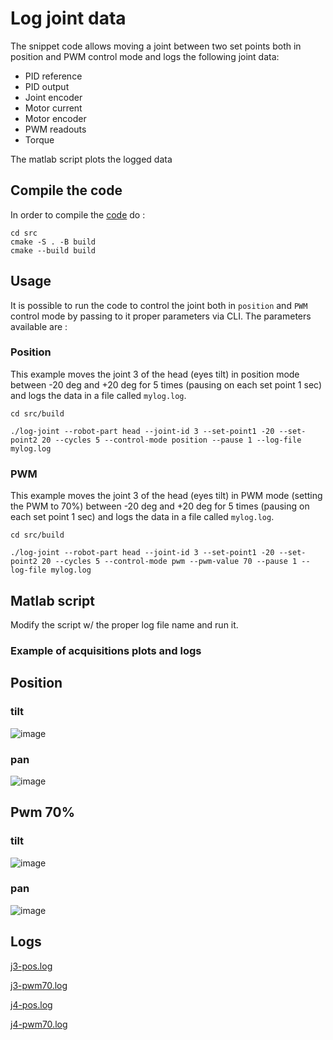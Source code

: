 # Log joint data
The snippet code allows moving a joint between two set points both in position and PWM control mode and logs the following joint data:

- PID reference
- PID output
- Joint encoder 
- Motor current
- Motor encoder 
- PWM readouts
- Torque

The matlab script plots the logged data

## Compile the code
In order to compile the [code](src/main.cpp) do :

```console
cd src
cmake -S . -B build
cmake --build build
```

## Usage
It is possible to run the code to control the joint both in `position` and `PWM` control mode by passing to it proper parameters via CLI.
The parameters available are :

### Position
This example moves the joint 3 of the head (eyes tilt) in position mode between -20 deg and +20 deg for 5 times (pausing on each set point 1 sec) and logs the data in a file called `mylog.log`.

```console
cd src/build

./log-joint --robot-part head --joint-id 3 --set-point1 -20 --set-point2 20 --cycles 5 --control-mode position --pause 1 --log-file mylog.log
```

### PWM
This example moves the joint 3 of the head (eyes tilt) in PWM mode (setting the PWM to 70%) between -20 deg and +20 deg for 5 times (pausing on each set point 1 sec) and logs the data in a file called `mylog.log`.

```console
cd src/build

./log-joint --robot-part head --joint-id 3 --set-point1 -20 --set-point2 20 --cycles 5 --control-mode pwm --pwm-value 70 --pause 1 --log-file mylog.log
```

## Matlab script
Modify the script w/ the proper log file name and run it.

### Example of acquisitions plots and logs

## Position
### tilt
![image](https://user-images.githubusercontent.com/6638215/123105865-6f919100-d438-11eb-85a3-c2a5b39829d9.png)
### pan
![image](https://user-images.githubusercontent.com/6638215/123105946-80da9d80-d438-11eb-94f9-6a2dc1645dbf.png)

## Pwm 70%
### tilt
![image](https://user-images.githubusercontent.com/6638215/123106046-98198b00-d438-11eb-8136-a323f918aa44.png)
### pan
![image](https://user-images.githubusercontent.com/6638215/123106127-ab2c5b00-d438-11eb-8ca4-64e4fbc2edbc.png)

## Logs
[j3-pos.log](https://github.com/icub-tech-iit/fix/files/6702169/j3-pos.log)

[j3-pwm70.log](https://github.com/icub-tech-iit/fix/files/6702170/j3-pwm70.log)

[j4-pos.log](https://github.com/icub-tech-iit/fix/files/6702171/j4-pos.log)

[j4-pwm70.log](https://github.com/icub-tech-iit/fix/files/6702172/j4-pwm70.log)

